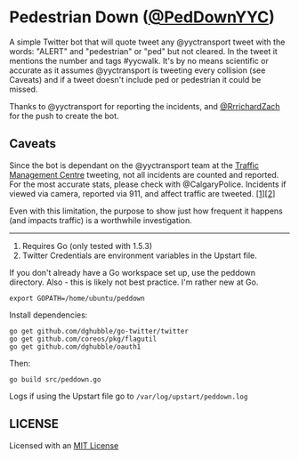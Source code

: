 # Pedestrian Down ([@PedDownYYC](https://twitter.com/PedDownYYC))

A simple Twitter bot that will quote tweet any @yyctransport tweet with the words:
"ALERT" and "pedestrian" or "ped" but not cleared. In the tweet it mentions the number and
tags #yycwalk. It's by no means scientific or accurate as it assumes @yyctransport
is tweeting every collision (see Caveats) and if a tweet doesn't include ped or pedestrian
it could be missed.

Thanks to @yyctransport for reporting the incidents, and [@RrrichardZach](https://twitter.com/RrrichardZach/status/690322441403367424)
for the push to create the bot.

## Caveats

Since the bot is dependant on the @yyctransport team at the [Traffic Management Centre](http://calgary.ca/Transportation/Roads/Pages/Traffic/Traffic-management/Traffic-management.aspx)
tweeting, not all incidents are counted and reported. For the most accurate stats, please
check with @CalgaryPolice. Incidents if viewed via camera, reported via 911, and affect
traffic are tweeted. [[1]](https://twitter.com/yyctransport/status/697156806250930176)[[2]](https://twitter.com/yyctransport/status/697156999507644416)

Even with this limitation, the purpose to show just how frequent it happens (and impacts
traffic) is a worthwhile investigation.

----

1. Requires Go (only tested with 1.5.3)
2. Twitter Credentials are environment variables in the Upstart file.

If you don't already have a Go workspace set up, use the peddown directory.
Also - this is likely not best practice. I'm rather new at Go.

    export GOPATH=/home/ubuntu/peddown

Install dependencies:

    go get github.com/dghubble/go-twitter/twitter
    go get github.com/coreos/pkg/flagutil
    go get github.com/dghubble/oauth1

Then:

    go build src/peddown.go

Logs if using the Upstart file go to `/var/log/upstart/peddown.log`

## LICENSE

Licensed with an [MIT License](http://choosealicense.com/licenses/mit/)

